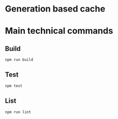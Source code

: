 Generation based cache
==================================


# Main technical commands

## Build

```sh
npm run build
```


## Test

```sh
npm test
```

## List

```sh
npm run lint
```
